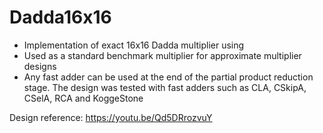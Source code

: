 # Dadda16x16

- Implementation of exact 16x16 Dadda multiplier using 
- Used as a standard benchmark multiplier for approximate multiplier designs
- Any fast adder can be used at the end of the partial product reduction stage. The design was tested with fast adders such as CLA, CSkipA, CSelA, RCA and KoggeStone 

Design reference: https://youtu.be/Qd5DRrozvuY 

